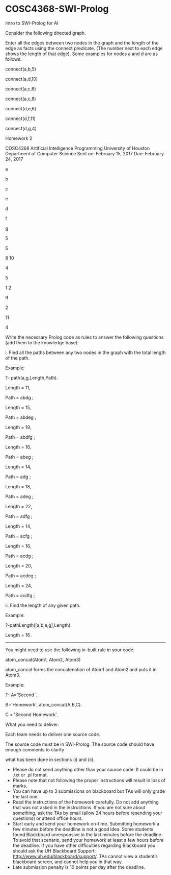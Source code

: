 # COSC4368-SWI-Prolog
Intro to SWI-Prolog for AI


Consider the following directed graph.

Enter all the edges between two nodes in the graph and the length of the edge as facts using the
connect predicate. (The number next to each edge shows the length of that edge). Some examples
for nodes a and d are as follows:

connect(a,b,5)

connect(a,d,10)

connect(a,c,8)

connect(a,c,8)

connect(d,e,6)

connect(d,f,11)

connect(d,g,4)

Homework 2

COSC4368 Artificial Intelligence Programming
University of Houston
Department of Computer Science
Sent on: February 15, 2017
Due: February 24, 2017

a

b

c

e

d

f

g

5

6

8 10

4

5

1 2

9

2

11

4

Write the necessary Prolog code as rules to answer the following questions (add them to the
knowledge base):

i. Find all the paths between any two nodes in the graph with the total length of the path.

Example:

?- path(a,g,Length,Path).

Length = 11,

Path = abdg ;

Length = 15,

Path = abdeg ;

Length = 19,

Path = abdfg ;

Length = 16,

Path = abeg ;

Length = 14,

Path = adg ;

Length = 18,

Path = adeg ;

Length = 22,

Path = adfg ;

Length = 14,

Path = acfg ;

Length = 16,

Path = acdg ;

Length = 20,

Path = acdeg ;

Length = 24,

Path = acdfg ;

ii. Find the length of any given path.

Example:

?-pathLength([a,b,e,g],Length).

Length = 16 .

*************************************************************

You might need to use the following in-built rule in your code:

atom_concat(Atom1, Atom2, Atom3)

atom_concat forms the concatenation of Atom1 and Atom2 and puts it in Atom3.

Example:

?- A='Second ', 

B='Homework',
 atom_concat(A,B,C).

C = 'Second Homework'.

What you need to deliver:

Each team needs to deliver one source code.

The source code must be in SWI-Prolog. The source code should have enough comments to clarify

what has been done in sections (i) and (ii).

- Please do not send anything other than your source code. It could be in .txt or .pl format.
- Please note that not following the proper instructions will result in loss of marks.
- You can have up to 3 submissions on blackboard but TAs will only grade the last one.
- Read the instructions of the homework carefully. Do not add anything that was not asked in the instructions. If you are not sure about something, ask the TAs by email (allow 24 hours before resending your questions) or attend office hours.
- Start early and send your homework on-time. Submitting homework a few minutes before the deadline is not a good idea. Some students found Blackboard unresponsive in the last minutes before the deadline. To avoid that scenario, send your homework at least a few hours before the deadline. If you have other difficulties regarding Blackboard you should ask the UH Blackboard Support: http://www.uh.edu/blackboard/support/. TAs cannot view a student’s blackboard screen, and cannot help you in that way.
- Late submission penalty is 10 points per day after the deadline. 
